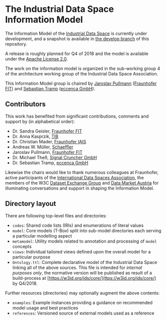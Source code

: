 # The Industrial Data Space Information Model

The Information Model of the [Industrial Data Space](https://industrialdataspace.org) is currently under development, and a snapshot is available in [the develop branch](https://github.com/IndustrialDataSpace/InformationModel/tree/develop) of this repository.

A release is roughly planned for Q4 of 2018 and the model is available under the [Apache License 2.0](https://github.com/IndustrialDataSpace/InformationModel/blob/master/LICENSE).

The work on the information model is organized in the sub-working group 4 of the architecture working group of the Industrial Data Space Association.

This Information Model group is chaired by [Jaroslav Pullmann](https://github.com/jpullmann) ([Fraunhofer FIT](https://www.fit.fraunhofer.de/)) and [Sebastian Tramp](https://sebastian.tramp.name) ([eccenca GmbH](https://www.eccenca.com)).

## Contributors

This work has benefited from significant contributions, comments and support by (in alphabetical order):

- Dr. Sandra Geisler, [Fraunhofer FIT](https://www.fit.fraunhofer.de/en)
- Dr. Anna Kasprzik, [TIB](https://www.tib.eu/en)
- Dr. Christian Mader, [Fraunhofer IAIS](https://www.iais.fraunhofer.de/en)
- Andreas W. Müller, [Schaeffler](https://www.schaeffler.de/content.schaeffler.de/en/)
- Jaroslav Pullmann, [Fraunhofer FIT](https://www.fit.fraunhofer.de/en)
- Dr. Michael Theß, [Signal Cruncher GmbH](https://signal-cruncher.com/)
- Dr. Sebastian Tramp, [eccenca GmbH](https://www.eccenca.com)

Likewise the chairs would like to thank numerous colleagues at Fraunhofer, active participants of the
[International Data Spaces Association](https://www.internationaldataspaces.org/en/), the members of the
W3C [Dataset Exchange Group](https://www.w3.org/2017/dxwg/wiki/Main_Page) and [Data Market Austria](https://datamarket.at/en/) for
illuminating conversations and support in shaping the Information Model. 

## Directory layout

There are following top-level files and directories:

- `codes`: Shared code lists (IRIs) and enumerations of literal values
- `model`: Core models (T-Box) split into sub-model directories each serving a particular modelling aspect
- `metamodel`: Utility models related to annotation and processing of `model` concepts
- `views`: Individual tailored views defined upon the overall model for a particular purpose
- `Ontology.ttl`: Complete declarative model of the Industrial Data Space linking all of the above sources.
   This file is intended for *internal purposes only*, the normative version will be published as result of
   a build-process at [https://w3id.org/ids/core/](ttps://w3id.org/ids/core/) by Q4/2018.

Further resources (directories) may optionally augment the above contents:

- `examples`: Example instances providing a guidance on recommended model usage and best practices
- `references`: Versioned source of external models used as a reference
